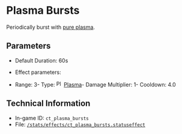 # Plasma Bursts

Periodically burst with [pure plasma](https://ceterai.github.io/MyEnternia/Wiki/pureplasma).

## Parameters

- Default Duration: 60s
- Effect parameters: 

- Range: 3- Type: <img src="/damage/ct_plasma.png" alt="Plasma icon" loading="lazy" height=16px width=16px /> [Plasma](Alternia#damage)- Damage Multiplier: 1- Cooldown: 4.0

## Technical Information

- In-game ID: `ct_plasma_bursts`
- File: [`/stats/effects/ct_plasma_bursts.statuseffect`](https://github.com/Ceterai/Enternia/blob/main/stats/effects/ct_plasma_bursts.statuseffect)
